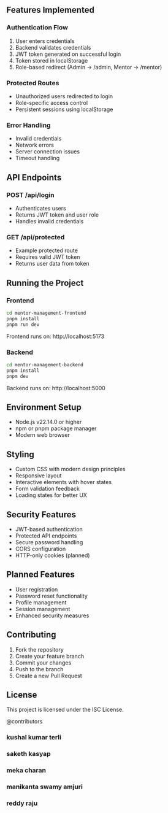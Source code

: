 
## Features Implemented

### Authentication Flow
1. User enters credentials
2. Backend validates credentials
3. JWT token generated on successful login
4. Token stored in localStorage
5. Role-based redirect (Admin → /admin, Mentor → /mentor)

### Protected Routes
- Unauthorized users redirected to login
- Role-specific access control
- Persistent sessions using localStorage

### Error Handling
- Invalid credentials
- Network errors
- Server connection issues
- Timeout handling

## API Endpoints

### POST /api/login
- Authenticates users
- Returns JWT token and user role
- Handles invalid credentials

### GET /api/protected
- Example protected route
- Requires valid JWT token
- Returns user data from token

## Running the Project

### Frontend
```bash
cd mentor-management-frontend
pnpm install
pnpm run dev
```
Frontend runs on: http://localhost:5173

### Backend
```bash
cd mentor-management-backend
pnpm install
pnpm dev
```
Backend runs on: http://localhost:5000

## Environment Setup
- Node.js v22.14.0 or higher
- npm or pnpm package manager
- Modern web browser

## Styling
- Custom CSS with modern design principles
- Responsive layout
- Interactive elements with hover states
- Form validation feedback
- Loading states for better UX

## Security Features
- JWT-based authentication
- Protected API endpoints
- Secure password handling
- CORS configuration
- HTTP-only cookies (planned)

## Planned Features
- User registration
- Password reset functionality
- Profile management
- Session management
- Enhanced security measures

## Contributing
1. Fork the repository
2. Create your feature branch
3. Commit your changes
4. Push to the branch
5. Create a new Pull Request

## License
This project is licensed under the ISC License.

@contributors
### kushal kumar terli
### saketh kasyap
### meka charan
### manikanta swamy amjuri
### reddy raju